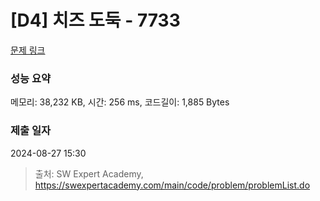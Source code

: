 # [D4] 치즈 도둑 - 7733 

[문제 링크](https://swexpertacademy.com/main/code/problem/problemDetail.do?contestProbId=AWrDOdQqRCUDFARG) 

### 성능 요약

메모리: 38,232 KB, 시간: 256 ms, 코드길이: 1,885 Bytes

### 제출 일자

2024-08-27 15:30



> 출처: SW Expert Academy, https://swexpertacademy.com/main/code/problem/problemList.do